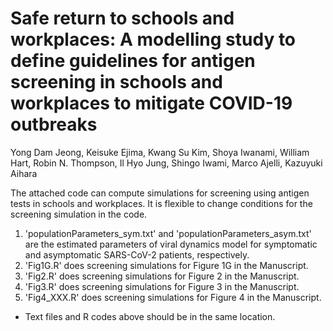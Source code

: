 # Safe return to schools and workplaces: A modelling study to define guidelines for antigen screening in schools and workplaces to mitigate COVID-19 outbreaks



Yong Dam Jeong, Keisuke Ejima, Kwang Su Kim, Shoya Iwanami, William Hart, Robin N. Thompson, Il Hyo Jung, Shingo Iwami, Marco Ajelli, Kazuyuki Aihara


The attached code can compute simulations for screening using antigen tests in schools and workplaces.
It is flexible to change conditions for the screening simulation in the code.

1) 'populationParameters_sym.txt' and 'populationParameters_asym.txt' are the estimated parameters of viral dynamics model for symptomatic and asymptomatic SARS-CoV-2 patients, respectively.
2) 'Fig1G.R' does screening simulations for Figure 1G in the Manuscript.
3) 'Fig2.R' does screening simulations for Figure 2 in the Manuscript.
4) 'Fig3.R' does screening simulations for Figure 3 in the Manuscript.
5) 'Fig4_XXX.R' does screening simulations for Figure 4 in the Manuscript.

* Text files and R codes above should be in the same location.
